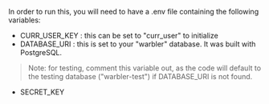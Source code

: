 In order to run this, you will need to have a .env file containing the following variables:
- CURR_USER_KEY : this can be set to "curr_user" to initialize
- DATABASE_URI : this is set to your "warbler" database. It was built with PostgreSQL.
 > Note: for testing, comment this variable out, as the code will default to the testing database ("warbler-test") if DATABASE_URI is not found.
- SECRET_KEY
